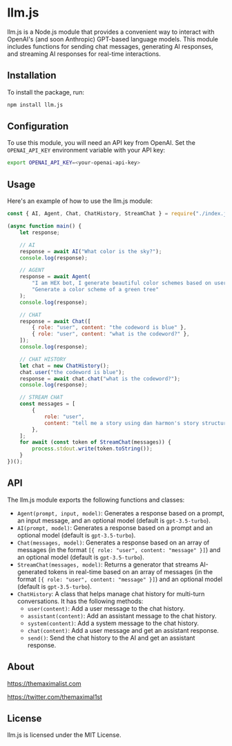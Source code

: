 # llm.js

llm.js is a Node.js module that provides a convenient way to interact with OpenAI's (and soon Anthropic) GPT-based language models. This module includes functions for sending chat messages, generating AI responses, and streaming AI responses for real-time interactions.



## Installation

To install the package, run:

```bash
npm install llm.js
```



## Configuration

To use this module, you will need an API key from OpenAI. Set the
`OPENAI_API_KEY` environment variable with your API key:

```bash
export OPENAI_API_KEY=<your-openai-api-key>
```



## Usage

Here's an example of how to use the llm.js module:

```javascript
const { AI, Agent, Chat, ChatHistory, StreamChat } = require("./index.js");

(async function main() {
    let response;

    // AI
    response = await AI("What color is the sky?");
    console.log(response);

    // AGENT
    response = await Agent(
        "I am HEX bot, I generate beautiful color schemes based on user input",
        "Generate a color scheme of a green tree"
    );
    console.log(response);

    // CHAT
    response = await Chat([
        { role: "user", content: "the codeword is blue" },
        { role: "user", content: "what is the codeword?" },
    ]);
    console.log(response);

    // CHAT HISTORY
    let chat = new ChatHistory();
    chat.user("the codeword is blue");
    response = await chat.chat("what is the codeword?");
    console.log(response);

    // STREAM CHAT
    const messages = [
        {
            role: "user",
            content: "tell me a story using dan harmon's story structure",
        },
    ];
    for await (const token of StreamChat(messages)) {
        process.stdout.write(token.toString());
    }
})();
```



## API

The llm.js module exports the following functions and classes:

-   `Agent(prompt, input, model)`: Generates a response based on a prompt, an
    input message, and an optional model (default is `gpt-3.5-turbo`).
-   `AI(prompt, model)`: Generates a response based on a prompt and an optional
    model (default is `gpt-3.5-turbo`).
-   `Chat(messages, model)`: Generates a response based on an array of messages
    (in the format `[{ role: "user", content: "message" }]`) and an optional
    model (default is `gpt-3.5-turbo`).
-   `StreamChat(messages, model)`: Returns a generator that streams AI-generated
    tokens in real-time based on an array of messages (in the format
    `[{ role: "user", content: "message" }]`) and an optional model (default is
    `gpt-3.5-turbo`).
-   `ChatHistory`: A class that helps manage chat history for multi-turn
    conversations. It has the following methods:
    -   `user(content)`: Add a user message to the chat history.
    -   `assistant(content)`: Add an assistant message to the chat history.
    -   `system(content)`: Add a system message to the chat history.
    -   `chat(content)`: Add a user message and get an assistant response.
    -   `send()`: Send the chat history to the AI and get an assistant response.



## About

https://themaximalist.com

https://twitter.com/themaximal1st

## License

llm.js is licensed under the MIT License.
